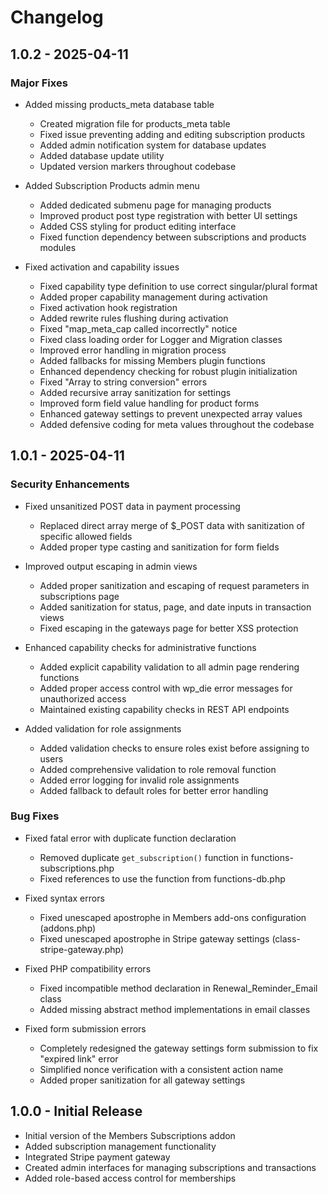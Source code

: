 # Changelog

## 1.0.2 - 2025-04-11

### Major Fixes

- Added missing products_meta database table
  - Created migration file for products_meta table
  - Fixed issue preventing adding and editing subscription products
  - Added admin notification system for database updates
  - Added database update utility
  - Updated version markers throughout codebase
  
- Added Subscription Products admin menu
  - Added dedicated submenu page for managing products
  - Improved product post type registration with better UI settings
  - Added CSS styling for product editing interface
  - Fixed function dependency between subscriptions and products modules
  
- Fixed activation and capability issues
  - Fixed capability type definition to use correct singular/plural format
  - Added proper capability management during activation
  - Fixed activation hook registration
  - Added rewrite rules flushing during activation
  - Fixed "map_meta_cap called incorrectly" notice
  - Fixed class loading order for Logger and Migration classes
  - Improved error handling in migration process
  - Added fallbacks for missing Members plugin functions
  - Enhanced dependency checking for robust plugin initialization
  - Fixed "Array to string conversion" errors
  - Added recursive array sanitization for settings
  - Improved form field value handling for product forms
  - Enhanced gateway settings to prevent unexpected array values
  - Added defensive coding for meta values throughout the codebase

## 1.0.1 - 2025-04-11

### Security Enhancements

- Fixed unsanitized POST data in payment processing
  - Replaced direct array merge of $_POST data with sanitization of specific allowed fields
  - Added proper type casting and sanitization for form fields
  
- Improved output escaping in admin views
  - Added proper sanitization and escaping of request parameters in subscriptions page
  - Added sanitization for status, page, and date inputs in transaction views
  - Fixed escaping in the gateways page for better XSS protection
  
- Enhanced capability checks for administrative functions
  - Added explicit capability validation to all admin page rendering functions
  - Added proper access control with wp_die error messages for unauthorized access
  - Maintained existing capability checks in REST API endpoints
  
- Added validation for role assignments
  - Added validation checks to ensure roles exist before assigning to users
  - Added comprehensive validation to role removal function
  - Added error logging for invalid role assignments
  - Added fallback to default roles for better error handling

### Bug Fixes

- Fixed fatal error with duplicate function declaration
  - Removed duplicate `get_subscription()` function in functions-subscriptions.php
  - Fixed references to use the function from functions-db.php
  
- Fixed syntax errors
  - Fixed unescaped apostrophe in Members add-ons configuration (addons.php)
  - Fixed unescaped apostrophe in Stripe gateway settings (class-stripe-gateway.php)
  
- Fixed PHP compatibility errors
  - Fixed incompatible method declaration in Renewal_Reminder_Email class
  - Added missing abstract method implementations in email classes
  
- Fixed form submission errors
  - Completely redesigned the gateway settings form submission to fix "expired link" error
  - Simplified nonce verification with a consistent action name
  - Added proper sanitization for all gateway settings

## 1.0.0 - Initial Release

- Initial version of the Members Subscriptions addon
- Added subscription management functionality
- Integrated Stripe payment gateway
- Created admin interfaces for managing subscriptions and transactions
- Added role-based access control for memberships